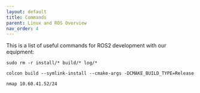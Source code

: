 ```yaml
---
layout: default
title: Commands
parent: Linux and ROS Overview
nav_order: 4
---
```


This is a list of useful commands for ROS2 development with our equipment:



```
sudo rm -r install/* build/* log/*
```

```
colcon build --symlink-install --cmake-args -DCMAKE_BUILD_TYPE=Release
```

```
nmap 10.60.41.52/24
```







